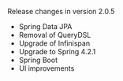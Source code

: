 Release changes in version 2.0.5


- Spring Data JPA
- Removal of QueryDSL
- Upgrade of Infinispan
- Upgrade to Spring 4.2.1
- Spring Boot
- UI improvements
